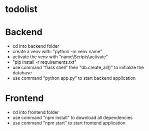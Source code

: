 # todolist

# Backend
- cd into backend folder
- create a venv with: "python -m venv name"
- activate the venv with "name\Scripts\activate"
- "pip install -r requirements.txt"
- use command "flask shell" then "db.create_all()" to initialize the database
- use command "python app.py" to start backend application
  
# Frontend
- cd into frontend folder
- use command "npm install" to download all dependencies
- use command "npm start" to start frontend application

